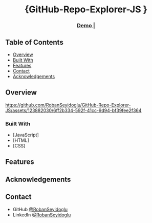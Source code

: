 <!-- Please update value in the {}  -->

<h1 align="center">{GitHub-Repo-Explorer-JS
}</h1>

<div align="center">
  <h3>
    <a href="https://robanseyidoglu.github.io/GitHub-Repo-Explorer-JS/" >
      Demo
    </a>
    <span> | </span>
   
 
  </h3>
</div>

<!-- TABLE OF CONTENTS -->

## Table of Contents

- [Overview](#overview)
- [Built With](#built-with)
- [Features](#features)
- [Contact](#contact)
- [Acknowledgements](#acknowledgements)

<!-- OVERVIEW -->

## Overview

https://github.com/RobanSeyidoglu/GitHub-Repo-Explorer-JS/assets/123882030/6ff2b334-592f-41cc-9d94-bf39fee2f364

### Built With

<!-- This section should list any major frameworks that you built your project using. Here are a few examples.-->

- [JavaScript]
- [HTML]
- [CSS]

## Features

## Acknowledgements

## Contact

- GitHub [@RobanSeyidoglu](https://github.com/RobanSeyidoglu)
- LinkedIn [@RobanSeyidoglu](https://www.linkedin.com/in/roban-seyidoglu/)
